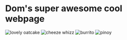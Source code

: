 # Dom's super awesome cool webpage

![lovely oatcake](https://timetocookonline.files.wordpress.com/2016/12/staffsoatcakes.jpg)
![cheeze whizz](https://postimg.cc/kDm2ms9p)
![burrito](https://postimg.cc/6TWBcmBt)
![pinoy](https://i.ibb.co/KzKkhHq/IMG-3879.jpg)

